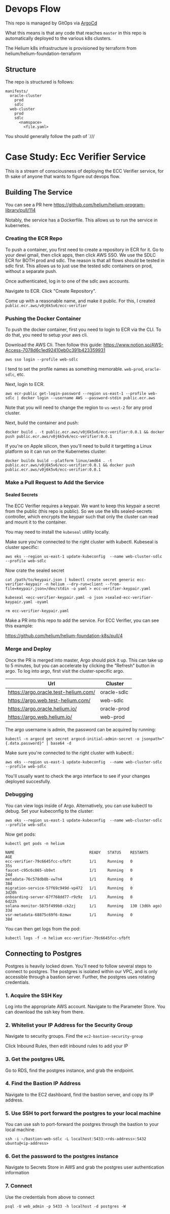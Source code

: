 # Devops Flow

This repo is managed by GitOps via [ArgoCd](https://argo-cd.readthedocs.io/en/stable/)

What this means is that any code that reaches `master` in this repo is automatically deployed
to the various k8s clusters. 

The Helium k8s infrastructure is provisioned by terraform from helium/helium-foundation-terraform


## Structure

The repo is structured is follows:

```
manifests/
  oracle-cluster
    prod
    sdlc
  web-cluster
    prod
    sdlc
      <namspace>
        <file.yaml>
```

You should generally follow the path of `<cluster>/<env>/<namespace>/<name>


# Case Study: Ecc Verifier Service

This is a stream of consciousness of deploying the ECC Verifier service, for th sake of anyone that wants to figure out devops flow. 

## Building The Service

You can see a PR here https://github.com/helium/helium-program-library/pull/114

Notably, the service has a Dockerfile. This allows us to run the service in kubernetes.

### Creating the ECR Repo

To push a container, you first need to create a repository in ECR for it. Go to your dewi gmail, then click apps, then click AWS SSO. We use the SDLC ECR for BOTH prod and sdlc. The reason is that all flows should be tested in sdlc
first. This allows us to just use the tested sdlc containers on prod, without a separate push. 

Once authenticated, log in to one of the sdlc  aws accounts.

Navigate to ECR. Click "Create Repository". 

Come up with a reasonable name, and make it public. For this, I created `public.ecr.aws/v0j6k5v6/ecc-verifier`

### Pushing the Docker Container

To push the docker container, first you need to login to ECR via the CLI. To do that, you need to setup your aws cli.

Download the AWS Cli. Then follow this guide: https://www.notion.so/AWS-Access-7078d6c1ed92410eb0c391b423359931

```
aws sso login --profile web-sdlc
```

I tend to set the profile names as something memorable. `web-prod`, `oracle-sdlc`, etc.

Next, login to ECR. 

```
aws ecr-public get-login-password --region us-east-1 --profile web-sdlc | docker login --username AWS --password-stdin public.ecr.aws
```

Note that you will need to change the region to `us-west-2` for any prod cluster. 

Next, build the container and push:

```
docker build . -t public.ecr.aws/v0j6k5v6/ecc-verifier:0.0.1 && docker push public.ecr.aws/v0j6k5v6/ecc-verifier:0.0.1
```

If you're on Apple silicon, then you'll need to build it targetting a Linux platform so it can run on the Kubernetes cluster:

```
docker buildx build --platform linux/amd64 . -t public.ecr.aws/v0j6k5v6/ecc-verifier:0.0.1 && docker push public.ecr.aws/v0j6k5v6/ecc-verifier:0.0.1
```

### Make a Pull Request to Add the Service

#### Sealed Secrets

The ECC Verifier requires a keypair. We want to keep this keypair a secret from the public (this repo is public). So we use the k8s sealed-secrets controller, which encrypts the keypair such that only the cluster can read and mount it
to the container.

You may need to install the `kubeseal` utility locally.

Make sure you're connected to the right cluster with kubectl. Kubeseal is cluster specific:

```
aws eks --region us-east-1 update-kubeconfig  --name web-cluster-sdlc --profile web-sdlc
```

Now crate the sealed secret

```
cat /path/to/keypair.json | kubectl create secret generic ecc-verifier-keypair -n helium --dry-run=client --from-file=keypair.json=/dev/stdin -o yaml > ecc-verifier-keypair.yaml

kubeseal <ecc-verifier-keypair.yaml -o json >sealed-ecc-verifier-keypair.yaml -oyaml

rm ecc-verifier-keypair.yaml
```

Make a PR into this repo to add the service. For ECC Verifier, you can see this example:

https://github.com/helium/helium-foundation-k8s/pull/4

### Merge and Deploy

Once the PR is merged into master, Argo should pick it up. This can take up to 5 minutes,
but you can accelerate by clicking the "Refresh" button in argo. To log into argo, first visit the cluster-specific
argo. 

| Url | Cluster |
|-----|---------|
|https://argo.oracle.test-helium.com/| oracle-sdlc |
|https://argo.web.test-helium.com/ | web-sdlc |
|https://argo.oracle.helium.io/| oracle-prod |
|https://argo.web.helium.io/ | web-prod |


The argo username is admin, the password can be acquired by running:

```
kubectl -n argocd get secret argocd-initial-admin-secret -o jsonpath="{.data.password}" | base64 -d
```

Make sure you're connected to the right cluster with kubectl.:

```
aws eks --region us-east-1 update-kubeconfig  --name web-cluster-sdlc --profile web-sdlc
```

You'll usually want to check the argo interface to see if your changes deployed succesfully. 

### Debugging

You can view logs inside of Argo. Alternatively, you can use kubectl to debug. Set your kubeconfig to the cluster:


```
aws eks --region us-east-1 update-kubeconfig  --name web-cluster-sdlc --profile web-sdlc
```


Now get pods:

```
kubectl get pods -n helium
```

```
NAME                                 READY   STATUS    RESTARTS         AGE
ecc-verifier-79c6645fcc-sfbft        1/1     Running   0                35s
faucet-c95c6c865-sb9xt               1/1     Running   0                24d
metadata-76c578db8b-xw7n4            1/1     Running   0                38d
migration-service-57f69c949d-vp472   1/1     Running   0                3d20h
onboarding-server-67f768dd77-r9z9z   1/1     Running   0                6d22h
solana-monitor-5875f499b8-ck2zj      1/1     Running   130 (3d6h ago)   33d
vsr-metadata-68875c69f6-8zmwx        1/1     Running   0                38d
```

You can then get logs from the pod:


```
kubectl logs -f -n helium ecc-verifier-79c6645fcc-sfbft
```


## Connecting to Postgres

Postgres is heavily locked down. You'll need to follow several steps to connect to postgres. The postgres is isolated
within our VPC, and is only accessible through a bastion server. Further, the postgres uses rotating credentials. 

### 1. Acquire the SSH Key

Log into the appropriate AWS account. Navigate to the Parameter Store. You can download the ssh key from there.

### 2. Whitelist your IP Address for the Security Group

Navigate to security groups. Find the `ec2-bastion-security-group`

Click Inbound Rules, then edit inbound rules to add your IP


### 3. Get the postgres URL

Go to RDS, find the postgres instance, and grab the endpoint.

### 4. Find the Bastion IP Address

Navigate to the EC2 dashboard, find the bastion server, and copy its IP address.

### 5. Use SSH to port forward the postgres to your local machine

You can use ssh to port-forward the postgres through the bastion to your local machine

```
ssh -i ~/bastion-web-sdlc -L localhost:5433:<rds-address>:5432 ubuntu@<ip-address>
```

### 6. Get the password to the postgres instance

Navigate to Secrets Store in AWS and grab the postgres user authentication information

### 7. Connect

Use the credentials from above to connect

```
psql -U web_admin -p 5433 -h localhost -d postgres -W
```